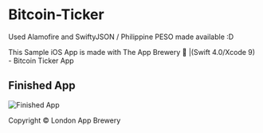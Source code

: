 # Bitcoin-Ticker
Used Alamofire and SwiftyJSON / Philippine PESO made available :D

This Sample iOS App is made with The App Brewery 📱 |(Swift 4.0/Xcode 9) - Bitcoin Ticker App

## Finished App
![Finished App](http://i.giphy.com/l0HlQGzz2MQCKIBI4.gif)

Copyright © London App Brewery
